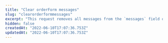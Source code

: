 ```yaml
---
title: "Clear orderForm messages"
slug: "clearorderformmessages"
excerpt: "This request removes all messages from the `messages` field of the orderForm , leaving it empty.\r\n\r\nYou must send an empty JSON in the body of the request.\r\n\r\nThe [orderForm](https://developers.vtex.com/vtex-rest-api/reference/checkout-api-overview) is the data structure which represents a shopping cart and contains all information pertaining to it. Hence, the `orderFormId` is the identification code of a given cart."
hidden: false
createdAt: "2022-06-10T17:07:36.753Z"
updatedAt: "2022-06-10T17:07:36.753Z"
---
```

